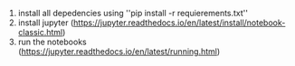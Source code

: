 1. install all depedencies using ''pip install -r requierements.txt''
2. install jupyter (https://jupyter.readthedocs.io/en/latest/install/notebook-classic.html)
3. run the notebooks (https://jupyter.readthedocs.io/en/latest/running.html)
